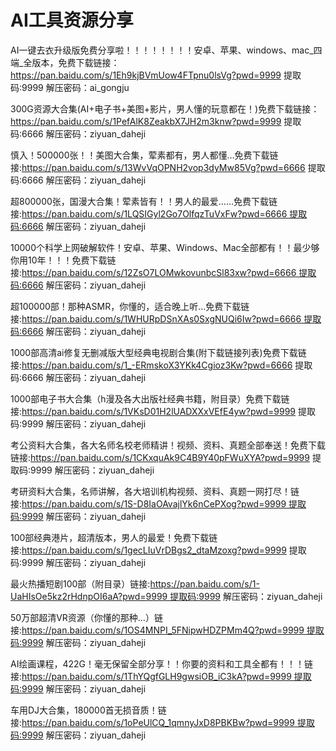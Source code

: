 # AI工具资源分享

AI一键去衣升级版免费分享啦！！！！！！！！安卓、苹果、windows、mac_四端_全版本，免费下载链接：https://pan.baidu.com/s/1Eh9kjBVmUow4FTpnu0lsVg?pwd=9999 提取码:9999 解压密码：ai_gongju

300G资源大合集(AI+电子书+美图+影片，男人懂的玩意都在！)免费下载链接：https://pan.baidu.com/s/1PefAlK8ZeakbX7JH2m3knw?pwd=9999 提取码:6666 解压密码：ziyuan_daheji

慎入！500000张！！美图大合集，荤素都有，男人都懂…免费下载链接:https://pan.baidu.com/s/13WvVqOPNH2vop3dyMw85Vg?pwd=6666 提取码:6666 解压密码：ziyuan_daheji

超800000张，国漫大合集！荤素皆有！！男人的最爱……免费下载链接:https://pan.baidu.com/s/1LQSIGyl2Go7OlfqzTuVxFw?pwd=6666 ​提取码:6666 解压密码：ziyuan_daheji

10000个科学上网破解软件！安卓、苹果、Windows、Mac全部都有！！最少够你用10年！！！免费下载链接:https://pan.baidu.com/s/12ZsO7LOMwkovunbcSl83xw?pwd=6666 提取码:6666 解压密码：ziyuan_daheji

超100000部！那种ASMR，你懂的，适合晚上听…免费下载链接:https://pan.baidu.com/s/1WHURpDSnXAs0SxgNUQi6Iw?pwd=6666 提取码:6666 解压密码：ziyuan_daheji

1000部高清ai修复无删减版大型经典电视剧合集(附下载链接列表)免费下载链接:https://pan.baidu.com/s/1_-ERmskoX3YKk4Cgioz3Kw?pwd=6666 提取码:6666 解压密码：ziyuan_daheji

1000部电子书大合集（h漫及各大出版社经典书籍，附目录）免费下载链接:https://pan.baidu.com/s/1VKsD01H2lUADXXxVEfE4yw?pwd=9999 提取码:9999 解压密码：ziyuan_daheji

考公资料大合集，各大名师名校老师精讲！视频、资料、真题全部奉送！免费下载链接:https://pan.baidu.com/s/1CKxquAk9C4B9Y40pFWuXYA?pwd=9999 提取码:9999 解压密码：ziyuan_daheji

考研资料大合集，名师讲解，各大培训机构视频、资料、真题一网打尽！链接:https://pan.baidu.com/s/1S-D8IaOAvajlYk6nCePXog?pwd=9999 提取码:9999 解压密码：ziyuan_daheji

100部经典港片，超清版本，男人的最爱！免费下载链接:https://pan.baidu.com/s/1gecLIuVrDBgs2_dtaMzoxg?pwd=9999 提取码:9999 解压密码：ziyuan_daheji

最火热播短剧100部（附目录）链接:https://pan.baidu.com/s/1-UaHIsOe5kz2rHdnpOI6aA?pwd=9999 提取码:9999 解压密码：ziyuan_daheji

50万部超清VR资源（你懂的那种…）链接:https://pan.baidu.com/s/1OS4MNPI_5FNipwHDZPMm4Q?pwd=9999 提取码:9999 解压密码：ziyuan_daheji

AI绘画课程，422G！毫无保留全部分享！！你要的资料和工具全都有！！！链接:https://pan.baidu.com/s/1ThYQgfGLH9gwsiOB_iC3kA?pwd=9999 提取码:9999 解压密码：ziyuan_daheji

车用DJ大合集，180000首无损音质！链接:https://pan.baidu.com/s/1oPeUlCQ_1qmnyJxD8PBKBw?pwd=9999 提取码:9999 解压密码：ziyuan_daheji
